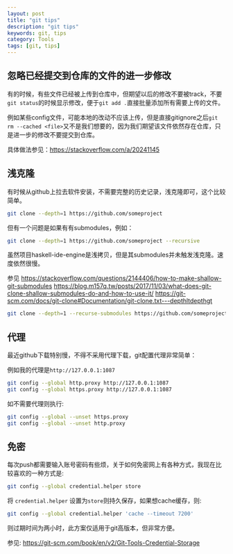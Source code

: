 ```yaml
---
layout: post
title: "git tips"
description: "git tips"
keywords: git, tips
category: Tools
tags: [git, tips]
---
```


## 忽略已经提交到仓库的文件的进一步修改

有的时候，有些文件已经被上传到仓库中，但期望以后的修改不要被track，不要`git status`的时候显示修改，便于`git add .`直接批量添加所有需要上传的文件。

例如某些config文件，可能本地的改动不应该上传，但是直接gitignore之后`git rm --cached <file>`又不是我们想要的，因为我们期望该文件依然存在仓库，只是进一步的修改不要提交到仓库。

具体做法参见：<https://stackoverflow.com/a/20241145>

## 浅克隆

有时候从github上拉去软件安装，不需要完整的历史记录，浅克隆即可，这个比较简单。

```sh
git clone --depth=1 https://github.com/someproject
```

但有一个问题是如果有有submodules，例如：

```sh
git clone --depth=1 https://github.com/someproject --recursive
```

虽然项目haskell-ide-engine是浅拷贝，但是其submodules并未触发浅克隆。速度依然很慢。

参见 <https://stackoverflow.com/questions/2144406/how-to-make-shallow-git-submodules>
<https://blog.m157q.tw/posts/2017/11/03/what-does-git-clone-shallow-submodules-do-and-how-to-use-it/>
<https://git-scm.com/docs/git-clone#Documentation/git-clone.txt---depthltdepthgt>

```sh
git clone --depth=1 --recurse-submodules https://github.com/someproject
```

## 代理
最近github下载特别慢，不得不采用代理下载，git配置代理非常简单：

例如我的代理是`http://127.0.0.1:1087`

```sh
git config --global http.proxy http://127.0.0.1:1087
git config --global https.proxy http://127.0.0.1:1087
```

如不需要代理则执行:

```sh
git config --global --unset https.proxy
git config --global --unset http.proxy
```

## 免密

每次push都需要输入账号密码有些烦，关于如何免密网上有各种方式，我现在比较喜欢的一种方式是:

```sh
git config --global credential.helper store
```

将 `credential.helper` 设置为`store`则持久保存，如果想cache缓存，则:

```sh
git config --global credential.helper 'cache --timeout 7200'
```

则过期时间为两小时，此方案仅适用于git高版本，但非常方便。

参见: <https://git-scm.com/book/en/v2/Git-Tools-Credential-Storage>
